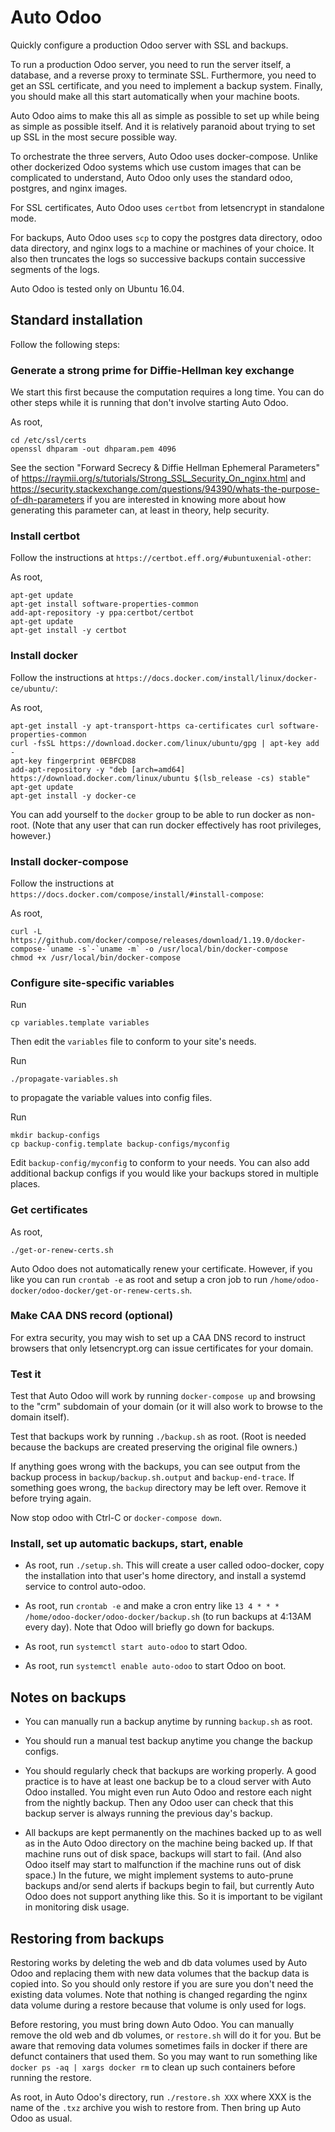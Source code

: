 # Auto Odoo

Quickly configure a production Odoo server with SSL and backups.

To run a production Odoo server, you need to run the server itself, a database, and a
reverse proxy to terminate SSL.  Furthermore, you need to get an SSL certificate, and
you need to implement a backup system.  Finally, you should make all this start
automatically when your machine boots.

Auto Odoo aims to make this all as simple as possible to set up while being as simple
as possible itself.  And it is relatively paranoid about trying to set up SSL in the
most secure possible way.

To orchestrate the three servers, Auto Odoo uses docker-compose.  Unlike other dockerized
Odoo systems which use custom images that can be complicated to understand, Auto Odoo
only uses the standard odoo, postgres, and nginx images.

For SSL certificates, Auto Odoo uses `certbot` from letsencrypt in standalone mode.

For backups, Auto Odoo uses `scp` to copy the postgres data directory, odoo data directory,
and nginx logs to a machine or machines of your choice.  It also then truncates the logs so
successive backups contain successive segments of the logs.

Auto Odoo is tested only on Ubuntu 16.04.

## Standard installation

Follow the following steps:

### Generate a strong prime for Diffie-Hellman key exchange

We start this first because the computation requires a long time.  You can do other steps while it is running that
don't involve starting Auto Odoo.

As root,

```
cd /etc/ssl/certs
openssl dhparam -out dhparam.pem 4096
```
See the section "Forward Secrecy & Diffie Hellman Ephemeral Parameters" of
https://raymii.org/s/tutorials/Strong_SSL_Security_On_nginx.html and
https://security.stackexchange.com/questions/94390/whats-the-purpose-of-dh-parameters
if you are interested in knowing more about how generating this parameter can, at least in
theory, help security.

### Install certbot

Follow the instructions at `https://certbot.eff.org/#ubuntuxenial-other`:

As root,

```
apt-get update
apt-get install software-properties-common
add-apt-repository -y ppa:certbot/certbot
apt-get update
apt-get install -y certbot
```

### Install docker

Follow the instructions at `https://docs.docker.com/install/linux/docker-ce/ubuntu/`:

As root,

```
apt-get install -y apt-transport-https ca-certificates curl software-properties-common
curl -fsSL https://download.docker.com/linux/ubuntu/gpg | apt-key add -
apt-key fingerprint 0EBFCD88
add-apt-repository -y "deb [arch=amd64] https://download.docker.com/linux/ubuntu $(lsb_release -cs) stable"
apt-get update
apt-get install -y docker-ce
```

You can add yourself to the `docker` group to be able to run docker as non-root.  (Note that any user that
can run docker effectively has root privileges, however.)

### Install docker-compose

Follow the instructions at `https://docs.docker.com/compose/install/#install-compose`:

As root,

```
curl -L https://github.com/docker/compose/releases/download/1.19.0/docker-compose-`uname -s`-`uname -m` -o /usr/local/bin/docker-compose
chmod +x /usr/local/bin/docker-compose
```

### Configure site-specific variables

Run

```
cp variables.template variables
```

Then edit the `variables` file to conform to your site's needs.

Run

```
./propagate-variables.sh
```

to propagate the variable values into config files.

Run

```
mkdir backup-configs
cp backup-config.template backup-configs/myconfig
```

Edit `backup-config/myconfig` to conform to your needs.  You can also add additional backup configs if you would like
your backups stored in multiple places.

### Get certificates

As root,

```
./get-or-renew-certs.sh
```

Auto Odoo does not automatically renew your certificate.  However, if you like you can run `crontab -e` as root and setup
a cron job to run `/home/odoo-docker/odoo-docker/get-or-renew-certs.sh`.

### Make CAA DNS record (optional)

For extra security, you may wish to set up a CAA DNS record to instruct browsers that only letsencrypt.org can issue
certificates for your domain.

### Test it

Test that Auto Odoo will work by running `docker-compose up` and browsing to the "crm" subdomain of your domain
(or it will also work to browse to the domain itself).

Test that backups work by running `./backup.sh` as root.  (Root is needed because the backups are created preserving
the original file owners.)

If anything goes wrong with the backups, you can see output from the backup process in `backup/backup.sh.output` and
`backup-end-trace`.  If something goes wrong, the `backup` directory may be left over.  Remove it before trying again.

Now stop odoo with Ctrl-C or `docker-compose down`.

### Install, set up automatic backups, start, enable

- As root, run `./setup.sh`.  This will create a user called odoo-docker, copy the installation into that user's
  home directory, and install a systemd service to control auto-odoo.

- As root, run `crontab -e` and make a cron entry like `13 4 * * * /home/odoo-docker/odoo-docker/backup.sh` (to run
  backups at 4:13AM every day).  Note that Odoo will briefly go down for backups.

- As root, run `systemctl start auto-odoo` to start Odoo.

- As root, run `systemctl enable auto-odoo` to start Odoo on boot.

## Notes on backups

- You can manually run a backup anytime by running `backup.sh` as root.

- You should run a manual test backup anytime you change the backup configs.

- You should regularly check that backups are working properly.  A good practice is to have at least one backup be
  to a cloud server with Auto Odoo installed.  You might even run Auto Odoo and restore each night from the nightly
  backup.  Then any Odoo user can check that this backup server is always running the previous day's backup.

- All backups are kept permanently on the machines backed up to as well as in the Auto Odoo directory on the
  machine being backed up.  If that machine runs out of disk space, backups will start to fail.  (And also Odoo
  itself may start to malfunction if the machine runs out of disk space.)  In the future, we might implement
  systems to auto-prune backups and/or send alerts if backups begin to fail, but currently Auto Odoo does not
  support anything like this.  So it is important to be vigilant in monitoring disk usage.

## Restoring from backups

Restoring works by deleting the web and db data volumes used by Auto Odoo and replacing them with new data volumes
that the backup data is copied into.  So you should only restore if you are sure you don't need the existing data
volumes.  Note that nothing is changed regarding the nginx data volume during a restore because that volume is only
used for logs.

Before restoring, you must bring down Auto Odoo.  You can manually remove the old web and db volumes, or `restore.sh`
will do it for you.  But be aware that removing data volumes sometimes fails in docker if there are defunct containers
that used them.  So you may want to run something like `docker ps -aq | xargs docker rm` to clean up such containers
before running the restore.

As root, in Auto Odoo's directory, run `./restore.sh XXX` where XXX is the name of the `.txz` archive you wish to
restore from.  Then bring up Auto Odoo as usual.
